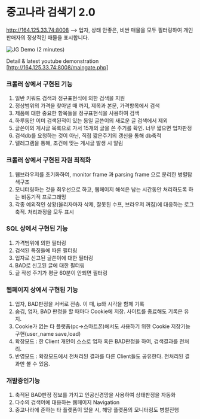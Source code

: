 # 중고나라 검색기 2.0
http://164.125.33.74:8008
--> 업자, 상태 안좋은, 비싼 매물을 모두 필터링하여 개인판매자의 정상적인 매물을 표시합니다.

![JG Demo](JG_Searcher_v1.0_backup/JG_Demo.gif)
(2 minutes)

Detail & latest youtube demonstration
[http://164.125.33.74:8008/maingate.php]

### 크롤러 상에서 구현된 기능
1. 일반 키워드 검색과 정규표현식에 의한 검색을 지원
2. 정상범위의 가격을 찾아낼 때 까지, 제목과 본문, 가격항목에서 검색
3. 제품에 대한 중요한 항목들을 정규표현식을 사용하여 검색
4. 하루동안 이미 검색된적이 있는 동일 글쓴이의 새로운 글 검색에서 제외
5. 글쓴이의 게시글 목록으로 가서 15개의 글을 쓴 주기를 확인. 너무 짧으면 업자판정
6. 검색db를 요청하는 것이 아닌, 직접 짧은주기의 갱신을 통해 db축적
7. 텔레그램을 통해, 조건에 맞는 게시글 발생 시 알림

### 크롤러 상에서 구현된 자원 최적화
1. 웹브라우저를 초기화하여, monitor frame 과 parsing frame 으로 분리한 병렬탐색구조
2. 모니터링하는 것을 최우선으로 하고, 웹페이지 해석은 남는 시간동안 처리하도록 하는 비동기적 프로그래밍
3. 각종 예외적인 상황(올리자마자 삭제, 잘못된 수프, 브라우저 꺼짐)에 대응하는 로그 축적. 처리과정을 모두 표시

### SQL 상에서 구현된 기능
1. 가격범위에 의한 필터링
2. 검색된 특징들에 따른 필터링
3. 업자로 신고된 글쓴이에 대한 필터링
4. BAD로 신고된 글에 대한 필터링
5. 글 작성 주기가 평균 60분이 안되면 필터링

### 웹페이지 상에서 구현된 기능
1. 업자, BAD판정을 서버로 전송. 이 때, ip와 시각을 함께 기록
2. 숨김, 업자, BAD 판정을 할 때마다 Cookie에 저장. 사이트를 종료해도 기록은 유지.
3. Cookie가 없는 타 플랫폼(pc->스마트폰)에서도 사용하기 위한 Cookie 저장기능 구현(user_name save,load)
4. 확장모드 : 한 Client 개인이 스스로 업자 혹은 BAD판정을 하여, 검색결과를 전처리.
5. 반영모드 : 확장모드에서 전처리된 결과를 다른 Client들도 공유한다. 전처리된 결과만 볼 수 있음.

### 개발중인기능
1. 축적된 BAD판정 정보를 가지고 인공신경망을 사용하여 상태판정을 자동화
2. 다수의 검색어에 대응하는 웹페이지 Navigation
3. 중고나라에 준하는 타 플랫폼이 있을 시, 해당 플랫폼의 모니터링도 병렬진행
